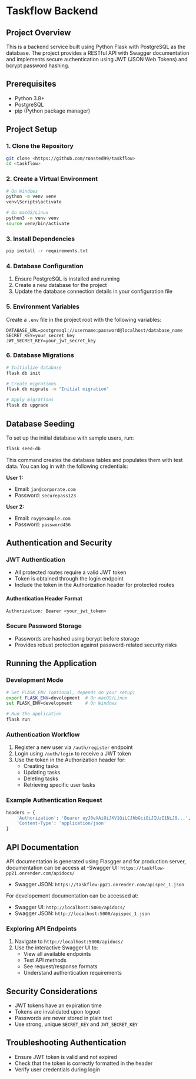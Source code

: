 # Taskflow Backend 

## Project Overview
This is a backend service built using Python Flask with PostgreSQL as the database. The project provides a RESTful API with Swagger documentation and implements secure authentication using JWT (JSON Web Tokens) and bcrypt password hashing.

## Prerequisites
- Python 3.8+
- PostgreSQL
- pip (Python package manager)

## Project Setup

### 1. Clone the Repository
```bash
git clone <https://github.com/roasted99/taskflow>
cd <taskflow>
```

### 2. Create a Virtual Environment
```bash
# On Windows
python -m venv venv
venv\Scripts\activate

# On macOS/Linux
python3 -m venv venv
source venv/bin/activate
```

### 3. Install Dependencies
```bash
pip install -r requirements.txt
```

### 4. Database Configuration
1. Ensure PostgreSQL is installed and running
2. Create a new database for the project
3. Update the database connection details in your configuration file

### 5. Environment Variables
Create a `.env` file in the project root with the following variables:
```
DATABASE_URL=postgresql://username:password@localhost/database_name
SECRET_KEY=your_secret_key
JWT_SECRET_KEY=your_jwt_secret_key
```

### 6. Database Migrations
```bash
# Initialize database
flask db init

# Create migrations
flask db migrate -m "Initial migration"

# Apply migrations
flask db upgrade
```
## Database Seeding

To set up the initial database with sample users, run:

```bash
flask seed-db
```

This command creates the database tables and populates them with test data. You can log in with the following credentials:

**User 1:**
- Email: `jan@corporate.com`
- Password: `securepass123`

**User 2:**
- Email: `roy@example.com`
- Password: `password456`


## Authentication and Security

### JWT Authentication
- All protected routes require a valid JWT token
- Token is obtained through the login endpoint
- Include the token in the Authorization header for protected routes

#### Authentication Header Format
```
Authorization: Bearer <your_jwt_token>
```

### Secure Password Storage
- Passwords are hashed using bcrypt before storage
- Provides robust protection against password-related security risks

## Running the Application

### Development Mode
```bash
# Set FLASK_ENV (optional, depends on your setup)
export FLASK_ENV=development  # On macOS/Linux
set FLASK_ENV=development     # On Windows

# Run the application
flask run
```

### Authentication Workflow
1. Register a new user via `/auth/register` endpoint
2. Login using `/auth/login` to receive a JWT token
3. Use the token in the Authorization header for:
   - Creating tasks
   - Updating tasks
   - Deleting tasks
   - Retrieving specific user tasks

### Example Authentication Request
```python
headers = {
    'Authorization': 'Bearer eyJ0eXAiOiJKV1QiLCJhbGciOiJIUzI1NiJ9...',
    'Content-Type': 'application/json'
}
```

## API Documentation
API documentation is generated using Flasgger and for production server, documentation can be access at 
-Swagger UI: `https://taskflow-pp21.onrender.com/apidocs/`
- Swagger JSON: `https://taskflow-pp21.onrender.com/apispec_1.json`

For developement documentation can be accessed at:
- Swagger UI: `http://localhost:5000/apidocs/`
- Swagger JSON: `http://localhost:5000/apispec_1.json`

### Exploring API Endpoints
1. Navigate to `http://localhost:5000/apidocs/`
2. Use the interactive Swagger UI to:
   - View all available endpoints
   - Test API methods
   - See request/response formats
   - Understand authentication requirements

## Security Considerations
- JWT tokens have an expiration time
- Tokens are invalidated upon logout
- Passwords are never stored in plain text
- Use strong, unique `SECRET_KEY` and `JWT_SECRET_KEY`

## Troubleshooting Authentication
- Ensure JWT token is valid and not expired
- Check that the token is correctly formatted in the header
- Verify user credentials during login



